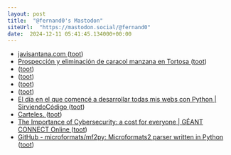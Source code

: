 ```yaml
---
layout: post
title:  "@fernand0's Mastodon"
siteUrl:  "https://mastodon.social/@fernand0"
date:  2024-12-11 05:41:45.134000+00:00
---
```

*  [javisantana.com ](https://javisantana.com/2024/11/30/learnings-after-4-years-data-eng.htm) ([toot](https://mastodon.social/@fernand0/113632588931546210))
*  [Prospección y eliminación de caracol manzana en Tortosa ](https://www.paleoymas.com/dt_portfolios/prospecciones-de-caracol-manzana-en-el-ebro) ([toot](https://mastodon.social/@fernand0/113631871148236485))
*  [ ](https://mastodon.social/@Lacalle) ([toot](https://mastodon.social/@fernand0/113630554610814655))
*  [ ](https://mastodon.social/users/fernand0/statuses/113630534977058871/activity) ([toot](https://mastodon.social/users/fernand0/statuses/113630534977058871/activity))
*  [ ](https://mastodon.social/users/fernand0/statuses/113630533960830350/activity) ([toot](https://mastodon.social/users/fernand0/statuses/113630533960830350/activity))
*  [ ](https://floss.social/@alberto_molina) ([toot](https://mastodon.social/@fernand0/113630533698345829))
*  [El día en el que comencé a desarrollar todas mis webs con Python \| SirviendoCódigo ](https://sirviendocodigo.com/el-dia-en-el-que-comence-a-desarrollar-todas-mis-webs-con-python) ([toot](https://mastodon.social/@fernand0/113630017664487141))
*  [Carteles. ](https://avecesunafoto.wordpress.com/2024/12/10/carteles) ([toot](https://mastodon.social/@fernand0/113629900947960039))
*  [The Importance of Cybersecurity: a cost for everyone \| GÉANT CONNECT Online ](https://connect.geant.org/2024/10/10/the-importance-of-cybersecurity-a-cost-for-everyon) ([toot](https://mastodon.social/@fernand0/113629650131583022))
*  [GitHub - microformats/mf2py: Microformats2 parser written in Python ](https://github.com/microformats/mf2p) ([toot](https://mastodon.social/@fernand0/113629509172646714))
